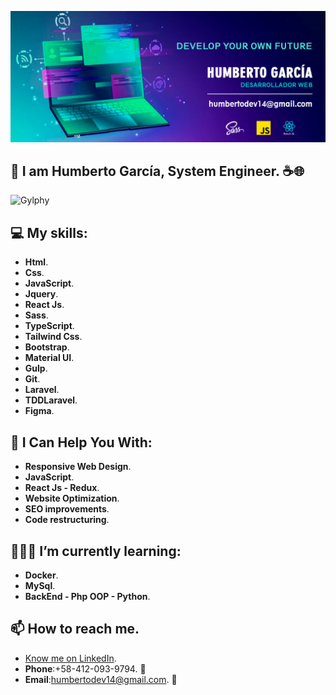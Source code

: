 ![myBanner](https://github.com/HumbertoDevelop/HumbertoDevelop/blob/main/humberto.png)
## 👋 I am Humberto García, System Engineer. ☕🌐
![Gylphy](https://media.giphy.com/media/bGgsc5mWoryfgKBx1u/giphy.gif)

## 💻 My skills: 
 * **Html**.
 * **Css**.
 * **JavaScript**.
 * **Jquery**.
 * **React Js**.
 * **Sass**.
 * **TypeScript**.
 * **Tailwind Css**.
 * **Bootstrap**.
 * **Material UI**.
 * **Gulp**.
 * **Git**.
 * **Laravel**.
 * **TDDLaravel**.
 * **Figma**.
## 🌟 I Can Help You With:
 * **Responsive Web Design**.
 * **JavaScript**.
 * **React Js - Redux**.
 * **Website Optimization**.
 * **SEO improvements**.
 * **Code restructuring**.
## 👨🏽‍💻 I’m currently learning:
 * **Docker**.
 * **MySql**.
 * **BackEnd - Php OOP - Python**.
## 📫 How to reach me.
 * [Know me on LinkedIn](https://www.linkedin.com/in/humberto-garcia14/).
 * **Phone**:+58-412-093-9794. 📱
 * **Email**:humbertodev14@gmail.com. 📨
